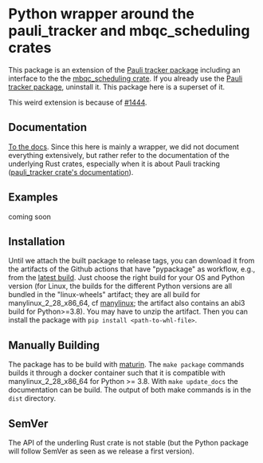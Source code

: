 # Python wrapper around the pauli_tracker and mbqc_scheduling crates

This package is an extension of the [Pauli tracker package] including an interface to the
the [mbqc_scheduling crate]. If you already use the [Pauli tracker package], uninstall it.
This package here is a superset of it.

This weird extension is because of [#1444].

## Documentation

[To the docs](https://taeruh.github.io/mbqc_scheduling/). Since this here is mainly a
wrapper, we did not document everything extensively, but rather refer to the documentation
of the underlying Rust crates, especially when it is about Pauli tracking ([pauli_tracker
crate's documentation]).

## Examples

coming soon

## Installation

Until we attach the built package to release tags, you can download it from the artifacts
of the Github actions that have "pypackage" as workflow, e.g., from the [latest build].
Just choose the right build for your OS and Python version (for Linux, the builds for the
different Python versions are all bundled in the "linux-wheels" artifact; they are all
build for manylinux\_2\_28\_x86\_64, cf [manylinux]; the artifact also contains an abi3
build for Python>=3.8). You may have to unzip the artifact. Then you can install the
package with `pip install <path-to-whl-file>`.

## Manually Building

The package has to be build with [maturin]. The `make package` commands builds it through
a docker container such that it is compatible with manylinux\_2\_28\_x86\_64 for Python >=
3.8. With `make update_docs` the documentation can be build. The output of both make
commands is in the `dist` directory.

## SemVer

The API of the underling Rust crate is not stable (but the Python package will follow
SemVer as seen as we release a first version).

[pauli_tracker crate's documentation]: https://docs.rs/pauli_tracker/latest/pauli_tracker/
[Pauli tracker package]: https://github.com/taeruh/pauli_tracker/tree/main/python_lib#readme
[latest build]: https://github.com/taeruh/mbqc_scheduling/actions/runs/7566721453
[manylinux]: https://github.com/pypa/manylinux
[maturin]: https://github.com/PyO3/maturin
[mbqc_scheduling crate]: https://github.com/taeruh/mbqc_scheduling/tree/main/mbqc_scheduling
[#1444]: https://github.com/PyO3/pyo3/issues/1444
